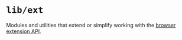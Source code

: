 # `lib/ext`

Modules and utilities that extend or simplify working with the [browser extension API](https://developer.mozilla.org/en-US/docs/Mozilla/Add-ons/WebExtensions).
